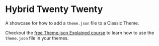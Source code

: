 # Hybrid Twenty Twenty

A showcase for how to add a `theme.json` file to a Classic Theme.

Checkout the [free Theme.json Explained course](https://wpdevelopment.courses/lp/theme-json-explained/)  to learn how to use the `theme.json` file in your themes. 
